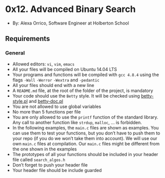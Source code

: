 # 0x12. Advanced Binary Search

-   By:  Alexa Orrico, Software Engineer at Holberton School

## Requirements

### General

-   Allowed editors:  `vi`,  `vim`,  `emacs`
-   All your files will be compiled on Ubuntu 14.04 LTS
-   Your programs and functions will be compiled with  `gcc 4.8.4`  using the flags  `-Wall`  `-Werror`  `-Wextra`  and  `-pedantic`
-   All your files should end with a new line
-   A  `README.md`  file, at the root of the folder of the project, is mandatory
-   Your code should use the  `Betty`  style. It will be checked using  [betty-style.pl](https://github.com/holbertonschool/Betty/blob/master/betty-style.pl "betty-style.pl")  and  [betty-doc.pl](https://github.com/holbertonschool/Betty/blob/master/betty-doc.pl "betty-doc.pl")
-   You are not allowed to use global variables
-   No more than 5 functions per file
-   You are only allowed to use the  `printf`  function of the standard library. Any call to another function like  `strdup`,  `malloc`, … is forbidden.
-   In the following examples, the  `main.c`  files are shown as examples. You can use them to test your functions, but you don’t have to push them to your repo (if you do we won’t take them into account). We will use our own  `main.c`  files at compilation. Our  `main.c`  files might be different from the one shown in the examples
-   The prototypes of all your functions should be included in your header file called  `search_algos.h`
-   Don’t forget to push your header file
-   Your header file should be include guarded
